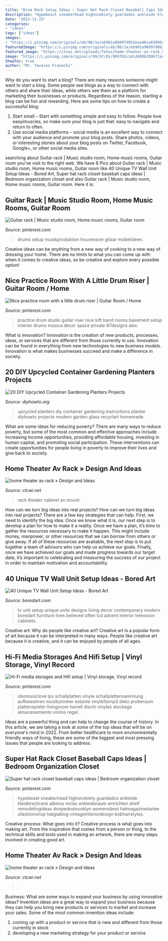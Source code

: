 ```yaml
---
title: "Drum Rack Setup Ideas ~ Super Hat Rack Closet Baseball Caps Ideas"
description: "Hypebeast sneakerhead highsnobiety guardados ankleide kleiderschrank albinos niclas ankleideraum einrichten shelf remodelingideas donpedrobrooklyn womensbest hatmagazinekarlee ufashionshop hatgiablog vintageinteriordesign bobhairstyles"
date: "2022-11-23"
categories:
- "ideas"
tags: ["ideas"]
images:
- "https://i.pinimg.com/originals/eb/90/1a/eb901a96097d0b3eaa40ce03095dc746.jpg"
featuredImage: "https://i.pinimg.com/originals/eb/90/1a/eb901a96097d0b3eaa40ce03095dc746.jpg"
featured_image: "https://ctcwi.net/uploads/fotos/home-theater-av-rack_5450_768_1024.jpg"
image: "https://i.pinimg.com/originals/99/5f/81/995f81c1dcdd89b2896f1acb070de7ed.jpg"
ShowToc: true
author: "Mr. Tavares Franecki"
---
```



Why do you want to start a blog?
There are many reasons someone might want to start a blog. Some people see blogs as a way to connect with others and share their ideas, while others see them as a platform for marketing their businesses or products. Regardless of the reason, starting a blog can be fun and rewarding. Here are some tips on how to create a successful blog: 
1. Start small – Start with something simple and easy to follow. People love easyimuscles, so make sure your blog is just that: easy to navigate and return to often. 
2. Use social media platforms – social media is an excellent way to connect with your audience and promote your blog posts. Share photos, videos, or interesting stories about your blog posts on Twitter, Facebook, Google+, or other social media sites. 

	

		
searching about Guitar rack | Music studio room, Home music rooms, Guitar room you've visit to the right web. We have 8 Pics about Guitar rack | Music studio room, Home music rooms, Guitar room like 40 Unique TV Wall Unit Setup Ideas - Bored Art, Super hat rack closet baseball caps ideas | Bedroom organization closet and also Guitar rack | Music studio room, Home music rooms, Guitar room. Here it is:
		
    
## Guitar Rack | Music Studio Room, Home Music Rooms, Guitar Room

<img loading=lazy src="https://i.pinimg.com/originals/99/5f/81/995f81c1dcdd89b2896f1acb070de7ed.jpg" onerror="this.onerror=null;this.src='https://tse1.mm.bing.net/th?id=OIP.nvQT1dRHSEidf_nmJmc9pQHaJ4&amp;pid=15.1';" alt="Guitar rack | Music studio room, Home music rooms, Guitar room">

_Source: pinterest.com_

>drums setup musikproduktion housessive gitaar mobelideen. 

	

Creative ideas can be anything from a new way of cooking to a new way of dressing your home. There are no limits to what you can come up with when it comes to creative ideas, so be creative and explore every possible option!

    
## Nice Practice Room With A Little Drum Riser | Guitar Room / Home

<img loading=lazy src="https://s-media-cache-ak0.pinimg.com/736x/cc/a7/35/cca735f620d4540d1da68479c95eb877.jpg" onerror="this.onerror=null;this.src='https://tse1.mm.bing.net/th?id=OIP.TGghmnx7lT59sDWmcup_zgHaFj&amp;pid=15.1';" alt="Nice practice room with a little drum riser | Guitar Room / Home">

_Source: pinterest.com_

>practice drum studio guitar riser nice loft band rooms basement setup interior drums música decor space private 87designs alex. 

	

What is innovation?
Innovation is the creation of new products, processes, ideas, or services that are different from those currently in use. Innovation can be found in everything from new technologies to new business models. Innovation is what makes businesses succeed and make a difference in society.

    
## 20 DIY Upcycled Container Gardening Planters Projects

<img loading=lazy src="http://www.diyhowto.org/wp-content/uploads/DIY-Cut-Wine-Glass-Planter-Instructions-20-DIY-Upcycled-Container-Gardening-Planters-Projects.jpg" onerror="this.onerror=null;this.src='https://tse2.mm.bing.net/th?id=OIP.KlcmIrVMtoy9J72l28wJjQHaJ8&amp;pid=15.1';" alt="20 DIY Upcycled Container Gardening Planters Projects">

_Source: diyhowto.org_

>upcycled planters diy container gardening instructions planter diyhowto projects modern garden glass recyclart homemade. 

	

What are some ideas for reducing poverty?
There are many ways to reduce poverty, but some of the most common and effective approaches include increasing income opportunities, providing affordable housing, investing in human capital, and promoting social participation. These interventions can create opportunities for people living in poverty to improve their lives and give back to society.

    
## Home Theater Av Rack » Design And Ideas

<img loading=lazy src="http://ctcwi.net/uploads/fotos/home-theater-rack-cabinet_5451_533_800.jpg" onerror="this.onerror=null;this.src='https://tse3.mm.bing.net/th?id=OIP.E2nv869PS2lHXgRA1eubhwHaLH&amp;pid=15.1';" alt="home theater av rack » Design and Ideas">

_Source: ctcwi.net_

>rack theater cabinet av mount. 

	

How can we turn big ideas into real projects?
How can we turn big ideas into real projects? There are a few key strategies that can help. First, we need to identify the big idea. Once we know what it is, our next step is to develop a plan for how to make it a reality. Once we have a plan, it’s time to gather the resources necessary to make it happen. This might include money, manpower, or other resources that we can borrow from others or give away. If all of these resources are available, the next step is to put together a team of advisors who can help us achieve our goals. Finally, once we have achieved our goals and made progress towards our target date, it’s important to celebrating and measuring the success of our project in order to maintain motivation and accountability.

    
## 40 Unique TV Wall Unit Setup Ideas - Bored Art

<img loading=lazy src="https://www.boredart.com/wp-content/uploads/2015/11/Unique-Tv-Wall-Unit-Setup-Ideas-19.jpg" onerror="this.onerror=null;this.src='https://tse2.mm.bing.net/th?id=OIP.Eqbrz-cW_iUFg3FMea4kWgHaE_&amp;pid=15.1';" alt="40 Unique TV Wall Unit Setup Ideas - Bored Art">

_Source: boredart.com_

>tv unit setup unique units designs living decor contemporary modern boredart furniture lives believed often lcd advent interior television cabinets. 

	

Creative art: Why do people like creative art?
Creative art is a popular form of art because it can be interpreted in many ways. People like creative art because it is creative, and it can be enjoyed by people of all ages.

    
## Hi-Fi Media Storages And Hifi Setup | Vinyl Storage, Vinyl Record

<img loading=lazy src="https://i.pinimg.com/736x/38/ea/40/38ea40c13b2bea9f09abd9b5d96e2c35.jpg" onerror="this.onerror=null;this.src='https://tse1.mm.bing.net/th?id=OIP.0aWPwbddHPMgMLU61JmkOwHaF6&amp;pid=15.1';" alt="Hi-Fi media storages and Hifi setup | Vinyl storage, Vinyl record">

_Source: pinterest.com_

>obomusiclove lps schallplatten vinyle schallplattensammlung aufbewahren musikzimmer estante vinylkillsmp3 deko proberaum plattenspieler livingroom harrell dischi vinyles stockage almacenamiento vinilos regal. 

	

Ideas are a powerful thing and can help to change the course of history. In this article, we are taking a look at some of the top ideas that will be on everyone's mind in 2022. From better healthcare to more environmentally friendly ways of living, these are some of the biggest and most pressing issues that people are looking to address.

    
## Super Hat Rack Closet Baseball Caps Ideas | Bedroom Organization Closet

<img loading=lazy src="https://i.pinimg.com/originals/eb/90/1a/eb901a96097d0b3eaa40ce03095dc746.jpg" onerror="this.onerror=null;this.src='https://tse1.mm.bing.net/th?id=OIP.YqOgbf7-QORB8pk0VjwGEwAAAA&amp;pid=15.1';" alt="Super hat rack closet baseball caps ideas | Bedroom organization closet">

_Source: pinterest.com_

>hypebeast sneakerhead highsnobiety guardados ankleide kleiderschrank albinos niclas ankleideraum einrichten shelf remodelingideas donpedrobrooklyn womensbest hatmagazinekarlee ufashionshop hatgiablog vintageinteriordesign bobhairstyles. 

	

Creative process: What goes into it?
Creative process is what goes into making art. From the inspiration that comes from a person or thing, to the technical skills and tools used in making an artwork, there are many steps involved in creating good art.

    
## Home Theater Av Rack » Design And Ideas

<img loading=lazy src="https://ctcwi.net/uploads/fotos/home-theater-av-rack_5450_768_1024.jpg" onerror="this.onerror=null;this.src='https://tse2.mm.bing.net/th?id=OIP.gwh1eOZ8Q8mB1vx-n4l9iwHaJ4&amp;pid=15.1';" alt="home theater av rack » Design and Ideas">

_Source: ctcwi.net_

>. 

	

Business: What are some ways to expand your business by using innovative ideas?
Invention ideas are a great way to expand your business because they can help you bring new products or services to market and increase your sales. Some of the most common invention ideas include:
1. coming up with a product or service that is new and different from those currently in stock
2. developing a new marketing strategy for your product or service

